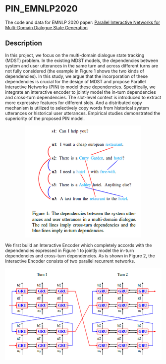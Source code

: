 # PIN_EMNLP2020
The code and data for EMNLP 2020 paper: [Parallel Interactive Networks for Multi-Domain Dialogue State Generation](https://arxiv.org/pdf/2009.07616.pdf)

## Description
In this project, we focus on the multi-domain dialogue state tracking (MDST) problem. In the existing MDST models, the dependencies between system and user utterances in the same turn and across different turns are not fully considered (the example in Figure 1 shows the two kinds of dependencies). In this study, we argue that the incorporation of these dependencies is crucial for the design of MDST and propose Parallel Interactive Networks (PIN) to model these dependencies. Specifically, we integrate an interactive encoder to jointly model the in-turn dependencies and cross-turn dependencies. The slot-level context is introduced to extract more expressive features for different slots. And a distributed copy mechanism is utilized to selectively copy words from historical system utterances or historical user utterances. Empirical studies demonstrated the superiority of the proposed PIN model.

<p align="center">
  <img src="./fig/depend.png">
</p>

We first build an Interactive Encoder which completely accords with the dependencies expressed in Figure 1 to jointly model the in-turn dependencies and cross-turn dependencies. As is shown in Figure 2, the Interactive Encoder consists of two parallel recurrent networks. 

<p align="center">
  <img src="./fig/inter.png">
</p>
